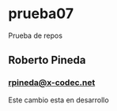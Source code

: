 # prueba07
Prueba de repos

## Roberto Pineda

### rpineda@x-codec.net


Este cambio esta en desarrollo